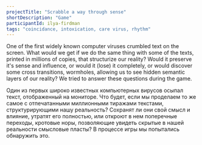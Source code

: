 ```yaml
---
projectTitle: "Scrabble a way through sense"
shortDescription: "Game"
participantId: ilya-firdman
tags: "coincidance, intoxication, care virus, rhythm"
---
```


One of the first widely known computer viruses crumbled text on the screen. What would we get if we do the same thing with some of the texts, printed in millions of copies, that structurize our reality? Would it preserve it's sense and influence, or would it (lose) it completely, or would discover some cross transitions, wormholes, allowing us to see hidden semantic layers of our reality? We tried to answer these questions during the game.

Один из первых широко известных компьютерных вирусов осыпал текст, отображенный на мониторе. Что будет, если мы проделаем то же самое с отпечатанными миллионными тиражами текстами, структурирующими нашу реальность? Сохранят ли они свой смысл и влияние, утратят его полностью, или откроют в нем поперечные переходы, кротовые норы, позволяющие увидеть скрытые в нашей реальности смысловые пласты? В процессе игры мы попытались обнаружить это.
